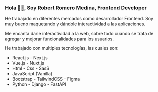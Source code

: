<h3 align="start">Hola 👋🏽, Soy Robert Romero Medina, Frontend Developer</h3>

 
He trabajado en diferentes mercados como desarrollador Frontend. Soy muy bueno maquetando y dándole interactividad a las aplicaciones. 

Me encanta darle interactividad a la web, sobre todo cuando se trata de agregar y mejorar funcionalidades para los usuarios.

He trabajado con multiples tecnologías, las cuales son:
- React.js - Next.js
- Vue.js - Nuxt.js 
- Html - Css - SasS 
- JavaScript (Vanilla)
- Bootstrap - TailwindCSS - Figma
- Python - Django - FastAPI

